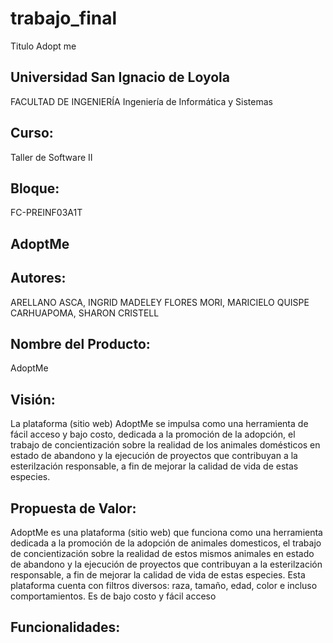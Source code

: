 # trabajo_final
Titulo
Adopt me

## Universidad San Ignacio de Loyola
FACULTAD DE INGENIERÍA
Ingeniería de Informática y Sistemas
## Curso:
Taller de Software II
## Bloque: 
FC-PREINF03A1T
## AdoptMe
## Autores:
ARELLANO ASCA, INGRID MADELEY
FLORES MORI, MARICIELO
QUISPE CARHUAPOMA, SHARON CRISTELL

## Nombre del Producto:

AdoptMe

## Visión:

La plataforma (sitio web) AdoptMe se impulsa como una herramienta de fácil acceso y bajo costo, dedicada a la promoción de la adopción, el trabajo de concientización sobre la realidad de los animales domésticos en estado de abandono y la ejecución de proyectos que contribuyan a la esterilzación responsable, a fin de mejorar la calidad de vida de estas especies. 

## Propuesta de Valor:

AdoptMe es una plataforma (sitio web) que funciona como una herramienta dedicada a la promoción de la adopción de animales domesticos, el trabajo de concientización sobre la realidad de estos mismos animales en estado de abandono y la ejecución de proyectos que contribuyan a la esterilzación responsable, a fin de mejorar la calidad de vida de estas especies. Esta plataforma cuenta con filtros diversos: raza, tamaño, edad, color e incluso comportamientos. Es de bajo costo y fácil acceso 

## Funcionalidades:
